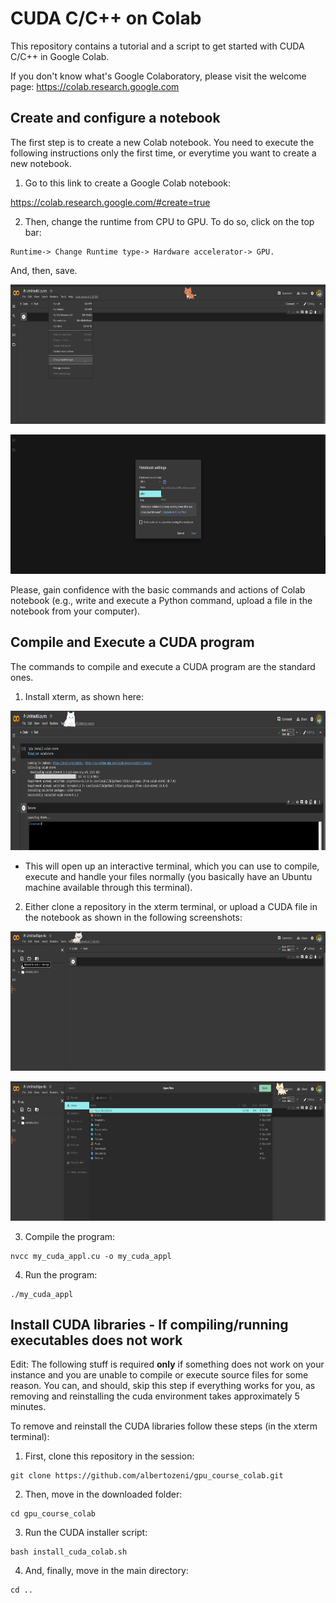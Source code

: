 # CUDA C/C++ on Colab
This repository contains a tutorial and a script to get started with CUDA C/C++ in Google Colab.

If you don't know what's Google Colaboratory, please visit the welcome page: https://colab.research.google.com 

## Create and configure a notebook
The first step is to create a new Colab notebook. You need to execute the following instructions only the first time, or everytime you want to create a new notebook.

1. Go to this link to create a Google Colab notebook:

https://colab.research.google.com/#create=true

2. Then, change the runtime from CPU to GPU. To do so, click on the top bar:
```
Runtime-> Change Runtime type-> Hardware accelerator-> GPU.
```
And, then, save.

<p align="center">
  <img width="639" height="223" src="https://github.com/albertozeni/gpu_course_colab/blob/main/media/pic0.png">
</p>

<p align="center">
  <img width="639" height="223" src="https://github.com/albertozeni/gpu_course_colab/blob/main/media/pic1.png">
</p>

Please, gain confidence with the basic commands and actions of Colab notebook (e.g., write and execute a Python command, upload a file in the notebook from your computer).

## Compile and Execute a CUDA program
The commands to compile and execute a CUDA program are the standard ones.

1. Install xterm, as shown here:

<p align="center">
  <img width="639" height="223" src="https://github.com/albertozeni/gpu_course_colab/blob/main/media/pic4.png">
</p>

* This will open up an interactive terminal, which you can use to compile, execute and handle your files normally (you basically have an Ubuntu machine available through this terminal). 

2. Either clone a repository in the xterm terminal, or upload a CUDA file in the notebook as shown in the following screenshots:

<p align="center">
  <img width="639" height="223" src="https://github.com/albertozeni/gpu_course_colab/blob/main/media/pic2.png">
</p>

<p align="center">
  <img width="639" height="223" src="https://github.com/albertozeni/gpu_course_colab/blob/main/media/pic3.png">
</p>

3. Compile the program:
```
nvcc my_cuda_appl.cu -o my_cuda_appl 
```

4. Run the program:
```
./my_cuda_appl
```

## Install CUDA libraries - If compiling/running executables does not work

Edit: The following stuff is required **only** if something does not work on your instance and you are unable to compile or execute source files for some reason.
You can, and should, skip this step if everything works for you, as removing and reinstalling the cuda environment takes approximately 5 minutes.

To remove and reinstall the CUDA libraries follow these steps (in the xterm terminal):

1.  First, clone this repository in the session:
```
git clone https://github.com/albertozeni/gpu_course_colab.git
```
2. Then, move in the downloaded folder:
```
cd gpu_course_colab
```
3. Run the CUDA installer script:
```
bash install_cuda_colab.sh
```
4. And, finally, move in the main directory:
```
cd ..
```
